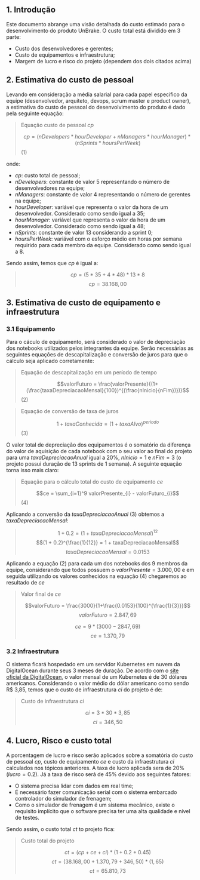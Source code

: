 
<script type="text/x-mathjax-config">
    MathJax.Hub.Config({
      tex2jax: {
        skipTags: ['script', 'noscript', 'style', 'textarea', 'pre'],
        inlineMath: [['$','$']]
      }
    });
</script>
<script src="https://cdn.mathjax.org/mathjax/latest/MathJax.js?config=TeX-AMS-MML_HTMLorMML" type="text/javascript"></script>


## 1. Introdução

Este documento abrange uma visão detalhada do custo estimado para o desenvolvimento do produto UnBrake. O custo total está dividido em 3 parte:

* Custo dos desenvolvedores e gerentes;
* Custo de equipamentos e infraestrutura;
* Margem de lucro e risco do projeto (dependem dos dois citados acima)

## 2. Estimativa do custo de pessoal

Levando em consideração a média salarial para cada papel específico da equipe (desenvolvedor, arquiteto, devops, scrum master e product owner), a estimativa do custo de pessoal do desenvolvimento do produto é dado pela seguinte equação:

> Equação custo de pessoal $cp$
>
> $$cp = (nDevelopers * hourDeveloper + nManagers * hourManager) * (nSprints * hoursPerWeek)$$ (1)

onde:

* $cp$: custo total de pessoal;
* $nDevelopers$: constante de valor 5 representando o número de desenvolvedores na equipe;
* $nManagers$: constante de valor 4 representando o número de gerentes na equipe;
* $hourDeveloper$: variável que representa o valor da hora de um desenvolvedor. Considerado como sendo igual a 35;
* $hourManager$: variável que representa o valor da hora de um desenvolvedor. Considerado como sendo igual a 48;
* $nSprints$: constante de valor 13 considerando a sprint 0;
* $hoursPerWeek$: variável com o esforço médio em horas por semana requirido para cada membro da equipe. Considerado como sendo igual a 8.

Sendo assim, temos que $cp$ é igual a:

> $$cp = (5 * 35 + 4 * 48) * 13 * 8$$
> $$cp = 38.168,00$$

## 3. Estimativa de custo de equipamento e infraestrutura

### 3.1 Equipamento

Para o cáculo de equipamento, será considerado o valor de depreciação dos notebooks utilizados pelos integrantes da equipe. Serão necessárias as seguintes equações de descapitalização e conversão de juros para que o cálculo seja aplicado corretamente:

> Equação de descapitalização em um período de tempo
>
> $$valorFuturo = \frac{valorPresente}{(1+(\frac{taxaDepreciacaoMensal}{100})^{(\frac{nInicio}{nFim})})}$$ (2)

> Equação de conversão de taxa de juros
>
> $$1+taxaConhecida = (1+taxaAlvo)^{periodo}$$ (3)

O valor total de depreciação dos equipamentos é o somatório da diferença do valor de aquisição de cada notebook com o seu valor ao final do projeto para uma $taxaDepreciacaoAnual$ igual a 20%, $nInicio=1$ e $nFim=3$ (o projeto possui duração de 13 sprints de 1 semana). A seguinte equação torna isso mais claro:

> Equação para o cálculo total do custo de equipamento $ce$
>
> $$ce = \sum_{i=1}^9 valorPresente_{i} - valorFuturo_{i}$$ (4)

Aplicando a conversão da $taxaDepreciacaoAnual$ (3) obtemos a $taxaDepreciacaoMensal$:

> $$1 + 0.2 = (1 + taxaDepreciacaoMensal)^{12}$$
> $$(1 + 0.2)^{\frac{1}{12}} = 1 + taxaDepreciacaoMensal$$
> $$taxaDepreciacaoMensal = 0.0153$$

Aplicando a equação (2) para cada um dos notebooks dos 9 membros da equipe, considerando que todos possuem o $valorPresente = 3.000,00$ e em seguida utilizando os valores conhecidos na equação (4) chegaremos ao resultado de $ce$

> Valor final de $ce$
>
> $$valorFuturo = \frac{3000}{1+\frac{0.0153}{100}^{\frac{1}{3}}}$$
> $$valorFuturo = 2.847,69$$
>
> $$ce = 9*(3000 - 2847,69)$$
> $$ce = 1.370,79$$

### 3.2 Infraestrutura

O sistema ficará hospedado em um servidor Kubernetes em nuvem da DigitalOcean durante seus 3 meses de duração. De acordo com o [site oficial da DigitalOcean](https://www.digitalocean.com/pricing/), o valor mensal de um Kubernetes é de 30 dólares americanos. Considerando o valor médio do dólar americano como sendo R$ 3,85, temos que o custo de infraestrutura $ci$ do projeto é de:

> Custo de infraestrutura $ci$
>
> $$ci = 3 * 30 * 3,85$$
> $$ci = 346,50$$

## 4. Lucro, Risco e custo total

A porcentagem de lucro e risco serão aplicados sobre a somatória do custo de pessoal $cp$, custo de equipamento $ce$ e custo da infraestrutura $ci$ calculados nos tópicos anteriores.
A taxa de lucro aplicada sera de 20% ($lucro = 0.2$). Já a taxa de risco será de 45% devido aos seguintes fatores:
* O sistema precisa lidar com dados em real time;
* É necessário fazer comunicação serial com o sistema embarcado controlador do simulador de frenagem;
* Como o simulador de frenagem é um sistema mecânico, existe o requisito implícito que o software precisa ter uma alta qualidade e nível de testes.

Sendo assim, o custo total $ct$ to projeto fica:

> Custo total do projeto
>
> $$ct = (cp + ce + ci) * (1 + 0.2 + 0.45)$$
> $$ct = (38.168,00 + 1.370,79 + 346,50) * (1,65)$$
> $$ct = 65.810,73$$
